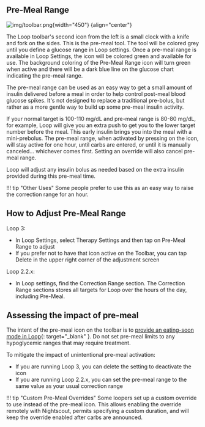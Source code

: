 ## Pre-Meal Range

![img/toolbar.png](img/toolbar.png){width="450"}
{align="center"}

The Loop toolbar's second icon from the left is a small clock with a knife and fork on the sides. This is the pre-meal tool.  The tool will be colored grey until you define a glucose range in Loop settings.  Once a pre-meal range is available in Loop Settings, the icon will be colored green and available for use. The background coloring of the Pre-Meal Range icon will turn green when active and there will be a dark blue line on the glucose chart indicating the pre-meal range.

The pre-meal range can be used as an easy way to get a small amount of insulin delivered before a meal in order to help control post-meal blood glucose spikes. It's not designed to replace a traditional pre-bolus, but rather as a more gentle way to build up some pre-meal insulin activity.

If your normal target is 100-110 mg/dL and pre-meal range is 80-80 mg/dL, for example, Loop will give you an extra push to get you to the lower target number before the meal. This early insulin brings you into the meal with a mini-prebolus. The pre-meal range, when activated by pressing on the icon, will stay active for one hour, until carbs are entered, or until it is manually canceled... whichever comes first. Setting an override will also cancel pre-meal range.

Loop will adjust any insulin bolus as needed based on the extra insulin provided during this pre-meal time.

!!! tip "Other Uses"
    Some people prefer to use this as an easy way to raise the correction range for an hour.

## How to Adjust Pre-Meal Range

Loop 3:

* In Loop Settings, select Therapy Settings and then tap on Pre-Meal Range to adjust
* If you prefer not to have that icon active on the Toolbar, you can tap Delete in the upper right corner of the adjustment screen

Loop 2.2.x:

* In Loop settings, find the Correction Range section.  The Correction Range
sections stores all targets for Loop over the hours of the day, including
Pre-Meal.


## Assessing the impact of pre-meal

The intent of the pre-meal icon on the toolbar is to [provide an eating-soon mode in Loop](https://diyps.org/2016/07/11/picture-this-how-to-do-eating-soon-mode/){: target="_blank" }.
Do not set pre-meal limits to
any hypoglycemic ranges that may require treatment.

To mitigate the impact of unintentional pre-meal activation:

* If you are running Loop 3, you can delete the setting to deactivate the icon
* If you are running Loop 2.2.x, you can set the pre-meal range to the same value as your usual correction range

!!! tip "Custom Pre-Meal Overrides"
    Some loopers set up a custom override to use instead of the pre-meal icon.  This allows enabling the override remotely with Nightscout, permits specifying a custom duration, and will keep the override enabled after carbs are announced.
